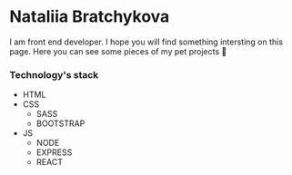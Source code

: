 # Nataliia Bratchykova
I am front end developer.
I hope you will find something intersting on this page. Here you can see some pieces of my pet projects 💜
### Technology's stack
+ HTML
+ CSS
  + SASS
  + BOOTSTRAP
+ JS
  + NODE
  + EXPRESS
  + REACT
